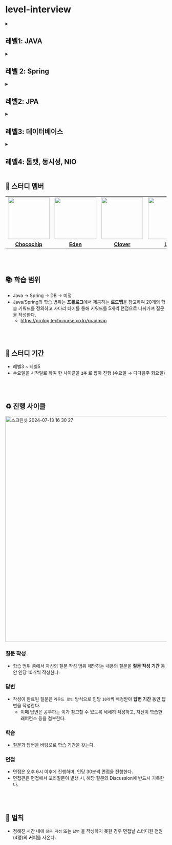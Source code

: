 # level-interview

<details>
<summary><h2>레벨1: JAVA</h2></summary>

### 객체지향 기초 개념
1. [클래스, 인스턴스 그리고 객체의 차이점은 무엇인가요?](https://github.com/woowacourse-study-2024/level-interview/discussions/19)
#### 상속
1. [상속과 조합은 각각 무엇이고 어떤 상황에서 사용할 수 있나요?](https://github.com/woowacourse-study-2024/level-interview/discussions/28)
2. [상속이 갖는 문제점은 무엇이고 이를 어떻게 해결할 수 있나요?](https://github.com/woowacourse-study-2024/level-interview/discussions/29)
#### 다형성
1. [Java에서 다형성을 구현하는 방법은 무엇이 있나요?](https://github.com/woowacourse-study-2024/level-interview/discussions/1)
2. [Overriding의 조건은?](https://github.com/woowacourse-study-2024/level-interview/discussions/2)
3. [method overridding과 overloading의 차이점은 무엇인가요?](https://github.com/woowacourse-study-2024/level-interview/discussions/25)
4. [다형성은 무엇이고, 사용했을 때 어떤 이점을 얻을 수 있나요?](https://github.com/woowacourse-study-2024/level-interview/discussions/26)
#### 캡슐화
1. [클래스의 변수를 public이 아닌 private으로 설정하고 getter/setter를 사용하는 이유가 있나요?](https://github.com/woowacourse-study-2024/level-interview/discussions/20)
2. [Java에서 접근 제어자에 대해 설명해주세요.](https://github.com/woowacourse-study-2024/level-interview/discussions/18)
#### 추상화
1. [강한 결합과 느슨한 결합의 차이를 설명해주세요.](https://github.com/woowacourse-study-2024/level-interview/discussions/10)
2. [추상 클래스와 인터페이스는 어떤 상황에서 사용할 수 있나요?](https://github.com/woowacourse-study-2024/level-interview/discussions/27)
3. [추상클래스와 인터페이스의 차이를 설명해주세요.](https://github.com/woowacourse-study-2024/level-interview/discussions/11)

### JVM
1. [Java 파일이 실행되는 과정을 설명해보세요.](https://github.com/woowacourse-study-2024/level-interview/discussions/5)
2. [클래스와 인스턴스는 JVM내에서 어떻게 동작하나요?](https://github.com/woowacourse-study-2024/level-interview/discussions/24)
3. [JVM이란 무엇이고 왜 사용하나요?](https://github.com/woowacourse-study-2024/level-interview/discussions/171)
4. [JRE, JDK, JVM이 각각 무엇이고 어떤 관계인지 설명해주세요.](https://github.com/woowacourse-study-2024/level-interview/discussions/172)
5. [JVM의 구조에 대해 설명해주세요.](https://github.com/woowacourse-study-2024/level-interview/discussions/173)
6. [JVM의 Runtime Data Area에 대해 설명해주세요.](https://github.com/woowacourse-study-2024/level-interview/discussions/174)
7. [JVM의 ClassLoader에 대해 설명해주세요.](https://github.com/woowacourse-study-2024/level-interview/discussions/175)

### GC
1. [GC가 무엇이고 언제 발생하는지 설명해주세요.](https://github.com/woowacourse-study-2024/level-interview/discussions/176)
2. [Stop the world 이벤트가 무엇인지 설명해주세요.](https://github.com/woowacourse-study-2024/level-interview/discussions/177)
3. [Major GC와 Minor GC에 대해 설명해주세요](https://github.com/woowacourse-study-2024/level-interview/discussions/178)

### 리소스 관리
1. [Java에서 어떤 경우에 리소스 반납을 해야 하나요?](https://github.com/woowacourse-study-2024/level-interview/discussions/21)
2. [Try-with-resources는 어떻게 사용하나요?](https://github.com/woowacourse-study-2024/level-interview/discussions/22)

### 불변성과 복사
1. [가변과 불변의 차이는 무엇인가요?](https://github.com/woowacourse-study-2024/level-interview/discussions/3)
2. [깊은 복사와 얕은 복사의 차이점은 무엇인가요?](https://github.com/woowacourse-study-2024/level-interview/discussions/30)
3. [unmodifiable 자료형을 사용하는 것과 copyOf를 사용하는 것은 어떤 차이점이 있나요?](https://github.com/woowacourse-study-2024/level-interview/discussions/31)
4. [방어적 복사는 무엇이고 왜 필요한가요?](https://github.com/woowacourse-study-2024/level-interview/discussions/32)
5. [String, StringBuilder, StringBuffer의 차이점은 무엇인가요?](https://github.com/woowacourse-study-2024/level-interview/discussions/23)

### 동일성 & 동등성
1. [동등성과 동일성의 차이에 대해서 설명해주세요](https://github.com/woowacourse-study-2024/level-interview/discussions/15)
2. [Equals&HashCode는 언제 재정의해서 사용할까요? 그리고 그 둘을 항상 같이 재정의해야하는 이유도 설명해주세요.](https://github.com/woowacourse-study-2024/level-interview/discussions/16)
   
### 타입 안정성
1. [제네릭이란 무엇이며 언제 사용할까요?](https://github.com/woowacourse-study-2024/level-interview/discussions/12)
2. [Enum은 무엇이며 어떤 상황에 사용할 수 있을까요?](https://github.com/woowacourse-study-2024/level-interview/discussions/14)
3. [Varargs는 무엇이며 언제 사용할 수 있을까요?](https://github.com/woowacourse-study-2024/level-interview/discussions/8)

### 예외
1. [예외의 종류는 무엇이 있을까요? 그리고 각 예외 종류에 따라 어떤 특징이 있는 지 설명해주세요.](https://github.com/woowacourse-study-2024/level-interview/discussions/13)

### Serializable
1. [Serializable 인터페이스는 어떤 역할을 하나요?](https://github.com/woowacourse-study-2024/level-interview/discussions/179)
2. [Serializable 대신 사용할 수 있는 다른 직렬화 방법에는 어떤 것이 있나요? 각각의 장단점을 설명해주세요.](https://github.com/woowacourse-study-2024/level-interview/discussions/180)

### Java 8
#### defualt 메서드
1. [default 메서드는 무엇이고, 왜 사용하나요?](https://github.com/woowacourse-study-2024/level-interview/discussions/36)

#### Optional
1. [자바에서 null을 안전하게 다루는 방법에 대해 설명해주세요.](https://github.com/woowacourse-study-2024/level-interview/discussions/17)
2. [Optional이란 무엇이며, 어떤 문제를 해결하기 위해 도입되었나요?](https://github.com/woowacourse-study-2024/level-interview/discussions/35)
3. [Optional을 사용할때 주의해야 할 부분은 어떤 것이 있을까요?](https://github.com/woowacourse-study-2024/level-interview/discussions/38)

#### Stream
1. [Java Stream API에 대해 소개해주세요.](https://github.com/woowacourse-study-2024/level-interview/discussions/39)
2. [스트림과 for-loop의 차이점을 설명해보세요.](https://github.com/woowacourse-study-2024/level-interview/discussions/6)
3. [Stream API를 사용할 때의 성능 고려사항에 대해 말해보세요.](https://github.com/woowacourse-study-2024/level-interview/discussions/7)
4. [자바 스트림 API와 함수형 인터페이스의 관계를 설명해주세요.](https://github.com/woowacourse-study-2024/level-interview/discussions/40)

#### 함수형 인터페이스
1. [함수형 인터페이스는 무엇이고 어떻게 사용할 수 있나요?](https://github.com/woowacourse-study-2024/level-interview/discussions/34)
2. [자바에서 제공하는 기본 함수형 인터페이스의 종류와 각각의 용도를 설명해주세요.](https://github.com/woowacourse-study-2024/level-interview/discussions/4)
3. [람다와 익명 클래스는 어떻게 다르고 각각의 장단점은 무엇인가요?](https://github.com/woowacourse-study-2024/level-interview/discussions/33)
4. [함수형 인터페이스에 @FunctionalInterface 어노테이션을 사용하는 이유는 무엇인가요?](https://github.com/woowacourse-study-2024/level-interview/discussions/37)

### 컬렉션
1. [JCF란 무엇인가요?](https://github.com/woowacourse-study-2024/level-interview/discussions/49)
2. [10개의 element 를 채워넣은 ArrayList 의 11번째 element 을 add 하기위해 어떤 일이 일어나는지 설명해주세요.](https://github.com/woowacourse-study-2024/level-interview/discussions/9)
3. [Array와 List의 차이점은 무엇인가요?](https://github.com/woowacourse-study-2024/level-interview/discussions/44)
4. [ArrayList는 어떻게 동작하나요?](https://github.com/woowacourse-study-2024/level-interview/discussions/45)
7. [Stack 대신 ArrayDeque 사용을 제안하는 이유는 무엇인가요?](https://github.com/woowacourse-study-2024/level-interview/discussions/48)
8. [ArrayList의 indexOf를 사용할 때 어떤 주의점이 있나요?](https://github.com/woowacourse-study-2024/level-interview/discussions/50)
9. [Set과 List의 차이점은 무엇인가요?](https://github.com/woowacourse-study-2024/level-interview/discussions/56)
10. [HashMap에서 Hash 충돌이 발생하면 어떤 일이 일어나나요?](https://github.com/woowacourse-study-2024/level-interview/discussions/58)
11. [Java8에서부터 HashMap이 어떻게 개선됐는지 설명해주세요](https://github.com/woowacourse-study-2024/level-interview/discussions/59)
#### 자료구조
1. [Tree 탐색 방법에는 어떤 것들이 있나요?](https://github.com/woowacourse-study-2024/level-interview/discussions/52)
2. [Binary Tree는 무엇인가요?](https://github.com/woowacourse-study-2024/level-interview/discussions/53)
3. [B-Tree는 무엇이고 어떨 때 사용할 수 있나요?](https://github.com/woowacourse-study-2024/level-interview/discussions/54)
4. [Set 자료구조에 대해 설명해주세요](https://github.com/woowacourse-study-2024/level-interview/discussions/55)
5. [Queue는 어떻게 동작하나요?](https://github.com/woowacourse-study-2024/level-interview/discussions/46)
6. [Stack은 어떻게 동작하나요?](https://github.com/woowacourse-study-2024/level-interview/discussions/47)
7. [Map 자료구조에 대해 설명해주세요.](https://github.com/woowacourse-study-2024/level-interview/discussions/57)
8. [Heap 자료구조에 대해 설명해주세요.](https://github.com/woowacourse-study-2024/level-interview/discussions/60)
9. [Heap은 어떤 경우에 사용할 수 있나요?](https://github.com/woowacourse-study-2024/level-interview/discussions/61)

### 테스트
1. [테스트 픽스처란 무엇인가요?](https://github.com/woowacourse-study-2024/level-interview/discussions/42)
2. [TDD란 무엇인가요?](https://github.com/woowacourse-study-2024/level-interview/discussions/43)
3. [단위테스트애서 AAA는 무엇을 의미하나요?](https://github.com/woowacourse-study-2024/level-interview/discussions/51)
4. [JUnit5의 주요 특징과 JUnit4와의 차이점에 대해 설명해 주세요.](https://github.com/woowacourse-study-2024/level-interview/discussions/62)
5. [AssertJ란 무엇이며, Junit과 AssertJ를 함께 사용하는 이유를 말씀해주세요](https://github.com/woowacourse-study-2024/level-interview/discussions/63)
6. [FIRST 원칙이란 무엇이며, 각각의 원칙을 설명해 주세요.](https://github.com/woowacourse-study-2024/level-interview/discussions/64)
7. [FIRST 원칙 중 가장 중요하다고 생각하시는 원칙이 무엇인가요?](https://github.com/woowacourse-study-2024/level-interview/discussions/67)
8. [단위 테스트를 작성하는 데에 FIRST원칙이 중요한 이유를 설명해주세요](https://github.com/woowacourse-study-2024/level-interview/discussions/68)
9. [테스트 더블이란 무엇이며 종류로는 무엇이 있나요?](https://github.com/woowacourse-study-2024/level-interview/discussions/65)
10. [각 종류의 테스트 더블(Stub, Fake, Dummy, Spy ,Mock) 은 언제 사용하나요?](https://github.com/woowacourse-study-2024/level-interview/discussions/66)
11. [자바의 Mockito 라이브러리에 대해서 설명해주세요.](https://github.com/woowacourse-study-2024/level-interview/discussions/69)
12. [테스트더블 중 stub과 mock 차이를 설명해주세요.](https://github.com/woowacourse-study-2024/level-interview/discussions/70)
13. [테스트더블 중 Spy는 어떤 상황에서 사용되나요?](https://github.com/woowacourse-study-2024/level-interview/discussions/71)

### 디자인 패턴
1. [MVC 패턴이란 무엇이고, 왜 사용하나요?](https://github.com/woowacourse-study-2024/level-interview/discussions/72)
2. [디자인 패턴의 개념과, 사용이유, 종류에 대해 설명해주세요.](https://github.com/woowacourse-study-2024/level-interview/discussions/81)
3. [Builder 패턴을 사용하는 상황은 언제이며, 이를 통해 얻을 수 있는 이점은 무엇인가요?](https://github.com/woowacourse-study-2024/level-interview/discussions/73)
4. [추상 팩토리는 왜 사용하며, 어떤 장단점이 있나요?](https://github.com/woowacourse-study-2024/level-interview/discussions/categories/java?discussions_q=is%3Aopen+category%3AJava+sort%3Adate_created&page=2)
5. [팩토리 메서드 패턴이란 무엇이며, 어떤 상황에서 유용하게 사용될 수 있는지 설명해 주세요.](https://github.com/woowacourse-study-2024/level-interview/discussions/75)
6. [추상 팩토리 패턴과 팩토리 메서드 패턴의 차이점은 무엇인가요?](https://github.com/woowacourse-study-2024/level-interview/discussions/76)
7. [State 패턴을 사용하지 않고 상태 전환을 구현할 때 발생할 수 있는 문제점은 무엇인가요?](https://github.com/woowacourse-study-2024/level-interview/discussions/77)
8. [Strategy 패턴은 사용하는 이유와 장단점을 설명해주세요.](https://github.com/woowacourse-study-2024/level-interview/discussions/78)
9. [템플릿 메서드의 개념과 장단점을 설명하고, 언제 사용할 수 있는지 설명해주세요.](https://github.com/woowacourse-study-2024/level-interview/discussions/79)
10. [퍼사드 패턴과 어댑터 패턴를 비교하세요.](https://github.com/woowacourse-study-2024/level-interview/discussions/80)
</details>

<details>
<summary><h2>레벨 2: Spring</h2></summary>

### Bean
1. [**스프링의 Bean이란 무엇이고 Bean은 어떻게 정의되고 관리됩니까?**](https://github.com/woowacourse-study-2024/level-interview/discussions/105)
2. [**스프링에서 Bean의 생명주기에 대해 설명해주세요.**](https://github.com/woowacourse-study-2024/level-interview/discussions/107)
3. [**스프링에서 Bean의 스코프(scope)는 어떤 것들이 있으며, 각각의 의미에 대해 설명해주세요.**](https://github.com/woowacourse-study-2024/level-interview/discussions/109)
4. [**@Component, @Service, @Controller, @Repostiory의 차이를 설명해보세요.**](https://github.com/woowacourse-study-2024/level-interview/discussions/98)

#### Bean 생성

1. [**스프링의 IoC 컨테이너에 Bean을 등록할 수 있는 방법 두 가지 주요 방법을 설명해주세요.**](https://github.com/woowacourse-study-2024/level-interview/discussions/111)
2. [**스프링의 @Configuration 애노테이션의 역할에 대해서 설명해주세요.**](https://github.com/woowacourse-study-2024/level-interview/discussions/106)
3. [**Component Scan이 무엇인지 설명해주세요.**](https://github.com/woowacourse-study-2024/level-interview/discussions/88)
4. [**스프링의 컴포넌트 스캔에 대해서 설명해주세요.**](https://github.com/woowacourse-study-2024/level-interview/discussions/112)
5. [**Spring boot에서 별도로 @ComponentScan 어노테이션 설정을 하지 않아도 빈 등록이 가능한 이유는 무엇인가요?**](https://github.com/woowacourse-study-2024/level-interview/discussions/89)
6. [**스프링에서 Default로 등록된 Bean 과, `@Configuration`에 정의한 Bean이 같은 타입의 객체라면 무슨 일이 발생하나요?**](https://github.com/woowacourse-study-2024/level-interview/discussions/110)

### IoC/DI

1. [**스프링의 IoC(Inversion Of Control)와 DI(Dependency Injection)에 대해서 설명해주세요.**](https://github.com/woowacourse-study-2024/level-interview/discussions/103)
2. [**IoC와 DI(Dependency Injection)의 차이점에 대해서 설명해주세요.**](https://github.com/woowacourse-study-2024/level-interview/discussions/108)
3. [**Application Context가 무엇인지 설명해주세요.**](https://github.com/woowacourse-study-2024/level-interview/discussions/90)
4. [**Application Context의 초기화 과정을 설명해주세요.**](https://github.com/woowacourse-study-2024/level-interview/discussions/91)
5. [**Bean Factory와 Application Context의 차이점을 설명해주세요.**](https://github.com/woowacourse-study-2024/level-interview/discussions/92)
6. [**스프링에서의 의존성 주입 방법 3가지를 설명해주세요**](https://github.com/woowacourse-study-2024/level-interview/discussions/104)

### MVC Config

1. [**@EnableWebMvc 어노테이션의 역할과 이를 사용했을 때의 효과를 설명해 주세요.**](https://github.com/woowacourse-study-2024/level-interview/discussions/120)
2. [**Spring에서 MVC Config를 사용하여 어떤 설정을 할 수 있나요?**](https://github.com/woowacourse-study-2024/level-interview/discussions/118)
3. [**WebMvcConfigurer를 구현할 때 자주 사용하는 메서드와 그 용도를 설명해 주세요.**](https://github.com/woowacourse-study-2024/level-interview/discussions/119)
4. [**Spring MVC에서 뷰 이름이 요청 경로와 일치하지 않을 경우, View Resolver를 통해 이를 어떻게 해결할 수 있나요?**](https://github.com/woowacourse-study-2024/level-interview/discussions/122)

### Argument Resolver

1. [**Arguement Resolver란 무엇인가요, 왜 사용하나요?**](https://github.com/woowacourse-study-2024/level-interview/discussions/114)
2. [**커스텀 Argument Resolver를 구현할 때, WebMvcConfigurer의 addArgumentResolvers 메서드의 용도는 무엇인가요?**](https://github.com/woowacourse-study-2024/level-interview/discussions/121)

### View Reoslver

1. [**여러 개의 View Resolver를 사용하는 경우, 그 우선순위는 어떻게 정해지나요?**](https://github.com/woowacourse-study-2024/level-interview/discussions/116)
2. [**View Resolver란 무엇인가요, 왜 사용하나요?**](https://github.com/woowacourse-study-2024/level-interview/discussions/115)

### Auto Configure

1. [**Auto Configuration이란 무엇이고, 어떻게 동작하는지 설명해주세요.**](https://github.com/woowacourse-study-2024/level-interview/discussions/95)
2. [**@EnableAutoConfiguration 어노테이션의 역할은 무엇인가요?**](https://github.com/woowacourse-study-2024/level-interview/discussions/96)
3. [**Spring Boot의 Auto Configuration이 application.yml 파일의 설정과 어떻게 연관되는지 설명해 주세요.**](https://github.com/woowacourse-study-2024/level-interview/discussions/102)

### Dispatcher Servlet

1. [**Dispatcher Servlet이란 무엇이고, 왜 사용하나요?**](https://github.com/woowacourse-study-2024/level-interview/discussions/113)
2. [**Dispatcher Servlet이 요청을 처리하는 흐름을 설명해 주세요.**](https://github.com/woowacourse-study-2024/level-interview/discussions/117)

### Interceptor / Filter

1. [**여러 개의 Interceptor가 동일한 mapping에 등록된다면 어떤 순서로 동작하나요?**](https://github.com/woowacourse-study-2024/level-interview/discussions/85)
2. [**Interceptor는 어떤 상황에서 주로 사용하나요?**](https://github.com/woowacourse-study-2024/level-interview/discussions/84)
3. [**Interceptor와 Filter가 각각 무엇이고 어떤 차이점을 가지는지 설명해주세요.**](https://github.com/woowacourse-study-2024/level-interview/discussions/83)

### Controller Advice

1. [**Controller Advice 사용 시의 이점과 주의점을 말해주세요.**](https://github.com/woowacourse-study-2024/level-interview/discussions/87)
2. [**Controller Advice는 무엇이고 어떤 상황에서 주로 사용하나요?**](https://github.com/woowacourse-study-2024/level-interview/discussions/86)

### AOP

1. [**AOP란 무엇인가요?**](https://github.com/woowacourse-study-2024/level-interview/discussions/123)
2. [**Spring AOP에서 주의사항으로 무엇이 있나요?**](https://github.com/woowacourse-study-2024/level-interview/discussions/143)
3. [**스프링에서 사용되는 AOP의 주요 용어에 대해 설명해주세요.**](https://github.com/woowacourse-study-2024/level-interview/discussions/128)
4. [**AOP를 언제 사용하고 왜 사용하나요? 장단점은 무엇인가요?**](https://github.com/woowacourse-study-2024/level-interview/discussions/127)
5. [**Spring에서 어떤 프록시를 사용하나요?**](https://github.com/woowacourse-study-2024/level-interview/discussions/144)

### Transaction

1. [**Transactional 어노테이션의 동작 원리에 대해 설명해주세요.**](https://github.com/woowacourse-study-2024/level-interview/discussions/129)
2. [**Transactional 어노테이션에 대해 설명해주세요.**](https://github.com/woowacourse-study-2024/level-interview/discussions/124)
3. [**Transactional 어노테이션의 readOnly 옵션을 true로 설정하는 이유는 무엇인가요?**](https://github.com/woowacourse-study-2024/level-interview/discussions/125)
4. [**선언적 트랜잭션 방식을 사용하는 이유는 무엇인가요?**](https://github.com/woowacourse-study-2024/level-interview/discussions/130)
5. [**Transactional의 전파에 대해 설명해주세요.**](https://github.com/woowacourse-study-2024/level-interview/discussions/126)

### JDBC / SQL Mapper

1. [**JDBC Template과 표준 JDBC API의 차이점은 무엇인가요?**](https://github.com/woowacourse-study-2024/level-interview/discussions/99)
2. [**JDBC Template을 사용했을 때의 장점은 무엇이 있나요?**](https://github.com/woowacourse-study-2024/level-interview/discussions/94)
3. [**JDBC Template과 표준 JDBC API의 차이점은 무엇인가요?**](https://github.com/woowacourse-study-2024/level-interview/discussions/101)
4. [**SQL Mapper란 무엇이고, 어떤 이점을 누릴 수 있나요?**](https://github.com/woowacourse-study-2024/level-interview/discussions/100)

### ETC

1. [**@Controller와 @RestController의 역할과 차이점은 무엇인가요?**](https://github.com/woowacourse-study-2024/level-interview/discussions/93)
2. [**ReponseBody와 ResponseEntity의 차이는 무엇인가요?**](https://github.com/woowacourse-study-2024/level-interview/discussions/97)

</details>

<details>
<summary><h2>레벨2: JPA</h2></summary>

### 엔티티

1. [**JPA에서 엔티티(Entity)란 무엇이며, 이를 매핑하기 위한 기본 어노테이션은 무엇인가요?**](https://github.com/woowacourse-study-2024/level-interview/discussions/131)
2. [**엔티티에서 기본 생성자가 왜 필요한가요?**](https://github.com/woowacourse-study-2024/level-interview/discussions/145)
3. [**JPA에서 엔티티의 기본 키 생성 전략을 설정하는 방법에는 어떤 것들이 있나요?**](https://github.com/woowacourse-study-2024/level-interview/discussions/132)
4. [**@Embedded와 @Embeddable 어노테이션의 차이점과 사용 방법을 설명해 주세요**](https://github.com/woowacourse-study-2024/level-interview/discussions/150)
5. [**@Table 어노테이션의 역할과 주요 속성에 대해서 설명해주세요.**](https://github.com/woowacourse-study-2024/level-interview/discussions/149)
6. [**@Lob 어노테이션을 사용할 때 데이터베이스의 BLOB/CLOB 타입과의 매핑 과정에 대해 설명해주세요. 이 어노테이션을 사용할 때의 성능 문제는 무엇인가요?**](https://github.com/woowacourse-study-2024/level-interview/discussions/147)
7. [**JPA에서 엔티티의 생명 주기 상태는 어떤 것이 있으며, 각각의 상태에 대해 설명해 주세요.**](https://github.com/woowacourse-study-2024/level-interview/discussions/157)
8. [**@Transient 어노테이션의 역할과 사용 목적을 설명해주세요.**](https://github.com/woowacourse-study-2024/level-interview/discussions/151)
9. [**@Access 어노테이션의 역할과 사용 목정에 대해서 설명해주세요.**](https://github.com/woowacourse-study-2024/level-interview/discussions/152)

### 영속성 컨텍스트

1. [**영속성 컨텍스트란 무엇이며, 그 역할은 무엇인가요?**](https://github.com/woowacourse-study-2024/level-interview/discussions/153)
2. [**영속성 컨텍스트를 통해 얻을 수 있는 이점에 대해 설명해 주세요.**](https://github.com/woowacourse-study-2024/level-interview/discussions/154)
3. [**Flush와 Clear의 차이점은 무엇인가요?**](https://github.com/woowacourse-study-2024/level-interview/discussions/158)
4. [**EntityManagerFactory와 EntityManager의 차이점은 무엇인가요?**](https://github.com/woowacourse-study-2024/level-interview/discussions/160)
5. [**영속성 컨텍스트는 언제 자동으로 플러시되나요?**](https://github.com/woowacourse-study-2024/level-interview/discussions/156)
7. [**1차 캐시, 2차 캐시에 대해 설명해주세요.**](https://github.com/woowacourse-study-2024/level-interview/discussions/155)

### 로딩 전략 및 성능 최적화

1. [**즉시 로딩과 지연 로딩이 무엇인지 설명해주세요**](https://github.com/woowacourse-study-2024/level-interview/discussions/137)
2. [**JPA에서 Lazy Loading과 Eager Loading의 차이를 설명해 주세요.**](https://github.com/woowacourse-study-2024/level-interview/discussions/162)
3. [**N+1 문제란 무엇이며, 이를 해결하기 위한 방법은 무엇인가요?**](https://github.com/woowacourse-study-2024/level-interview/discussions/159)
4. [**N+1 문제가 무엇이고 어떻게 해결할 수 있는지 설명해주세요**](https://github.com/woowacourse-study-2024/level-interview/discussions/138)
5. [**@EntityGraph 와 fetch join의 차이점을 설명해주세요**](https://github.com/woowacourse-study-2024/level-interview/discussions/139)
6. [**fetchJoin과 페이징을 함께 시도하면 어떤 문제가 발생하고 어떻게 해결할 수 있나요?**](https://github.com/woowacourse-study-2024/level-interview/discussions/142)

### 연관관계

1. [**@ManyToOne , @OneToMany , @OneToOne 어노테이션에 대해 설명해주세요**](https://github.com/woowacourse-study-2024/level-interview/discussions/133)
2. [**@JoinColumn의 역할과 사용시 주의점을 설명해주세요**](https://github.com/woowacourse-study-2024/level-interview/discussions/134)
3. [**JPA CascadeType.REMOVE와 orphanRemoval = true가 각각 무엇이고 어떤 차이점이 있는지 설명해주세요**](https://github.com/woowacourse-study-2024/level-interview/discussions/140)
4. [**연관관계의 주인이 무엇이며 왜 명확히 해야 하는지 설명해주세요**](https://github.com/woowacourse-study-2024/level-interview/discussions/136)
5. [**양방향 연관관계를 맺을 경우의 주의점을 설명해주세요**](https://github.com/woowacourse-study-2024/level-interview/discussions/135)

### 쿼리

1. [**JPQL을 통해 Update, Delete 쿼리 사용 시 발생할 수 있는 문제점과 해결방안을 설명해주세요**](https://github.com/woowacourse-study-2024/level-interview/discussions/161)

### 트랜잭션 & 동시성 제어

1. [**@Version 어노테이션을 활용해 낙관적 락을 시도할 때 연관된 엔티티간의 버전 관리 문제를 어떻게 처리할 수 있을까요?**](https://github.com/woowacourse-study-2024/level-interview/discussions/141)
2. [**@Version 어노테이션의 역할과 이를 통해 데이터베이스에서 낙관적 락을 구현하는 방법에 대해 설명해주세요.**](https://github.com/woowacourse-study-2024/level-interview/discussions/148)

### 기타 설정

1. [**JPA에서 데이터베이스 스키마를 자동 생성하도록 설정하는 방법을 설명해주세요.**](https://github.com/woowacourse-study-2024/level-interview/discussions/146)

</details>

<details>
<summary><h2>레벨3: 데이터베이스</h2></summary>

### 키
1. [무결성이란 무엇인가요? 그리고 무결성 제약조건이란 무엇인까요?](https://github.com/woowacourse-study-2024/level-interview/discussions/219)
2. [무결성 제약조건의 종류에 대해서 설명해주세요](https://github.com/woowacourse-study-2024/level-interview/discussions/220)
3. [기본 키(Primary Key)와 고유 키(Unique Key)의 차이점은 무엇인가요? ](https://github.com/woowacourse-study-2024/level-interview/discussions/221)
4. [어떤 경우에 무결성 제약조건을 사용하지 않는 것이 좋다고 생각하나요? ](https://github.com/woowacourse-study-2024/level-interview/discussions/222)
5. [외래 키(Foreign Key)의 역할은 무엇이며, 데이터 무결성에 어떤 도움을 주나요?](https://github.com/woowacourse-study-2024/level-interview/discussions/223) 
6. [무결성 제약조건을 적용할 때 성능 이슈가 발생할 수 있는 상황은 어떤 경우인가요?](https://github.com/woowacourse-study-2024/level-interview/discussions/224)
7. [외래 키 제약조건이 있는 테이블에서 데이터 삭제를 할 때 발생할 수 있는 문제는 무엇이며, 이를 해결하기 위한 방법은 무엇인가요?](https://github.com/woowacourse-study-2024/level-interview/discussions/225)
8. [외래 키 제약조건과 관련이 있는 CASCADE와 CASCADE의 장단점에 대해서 설명해주세요.](https://github.com/woowacourse-study-2024/level-interview/discussions/226)


### 정규화
1. [데이터베이스 정규화가 무엇인가요?](https://github.com/woowacourse-study-2024/level-interview/discussions/201)
2. [데이터베이스에서 발생할 수 있는 이상 현상의 종류에 대해 설명해주세요.](https://github.com/woowacourse-study-2024/level-interview/discussions/202)
3. [함수 종속성이 무엇이고 어떤 종류가 있는지 설명해주세요.](https://github.com/woowacourse-study-2024/level-interview/discussions/203)
4. [1 정규형에 대해 설명해주세요.](https://github.com/woowacourse-study-2024/level-interview/discussions/204)
5. [2 정규형에 대해 설명해주세요.](https://github.com/woowacourse-study-2024/level-interview/discussions/205)
6. [3 정규형에 대해 설명해주세요.](https://github.com/woowacourse-study-2024/level-interview/discussions/206)
7. [BCNF, 4, 5 정규형에 대해 설명해주세요.](https://github.com/woowacourse-study-2024/level-interview/discussions/207)
8. [데이터베이스의 정규화는 왜 필요한가요?](https://github.com/woowacourse-study-2024/level-interview/discussions/208)
9. [과도한 정규화 적용 시 발생할 수 있는 문제점에 대해 설명해주세요.](https://github.com/woowacourse-study-2024/level-interview/discussions/209)
10. [반정규화는 무엇이며 왜 적용하나요?](https://github.com/woowacourse-study-2024/level-interview/discussions/210)
   
### 락
1. [데이터베이스에서 S-lock과 X-lock에 대해 설명해주세요.](https://github.com/woowacourse-study-2024/level-interview/discussions/196)
2. [2단계 락킹이란 무엇인가요?](https://github.com/woowacourse-study-2024/level-interview/discussions/197)
3. [MySQL에서 사용되는 락에 대해 설명해주세요.](https://github.com/woowacourse-study-2024/level-interview/discussions/198)
4. [낙관적 락과 비관적 락의 차이점은 무엇인가요?](https://github.com/woowacourse-study-2024/level-interview/discussions/200)
    
### 트랜잭션
1. [트랜잭션이란 무엇인가요?](https://github.com/woowacourse-study-2024/level-interview/discussions/193)
2. [트랜잭션의 ACID에 설명해주세요.](https://github.com/woowacourse-study-2024/level-interview/discussions/194)
3. [트랜잭션 격리수준이 무엇인가요? 어떤 격리수준이 있나요?](https://github.com/woowacourse-study-2024/level-interview/discussions/195)
4. [트랜잭션 격리 수준이 낮을 때 발생할 수 있는 문제는 무엇인가요?](https://github.com/woowacourse-study-2024/level-interview/discussions/199)
   

### 인덱스
1. [인덱스란 무엇이고, 어떻게 동작하나요?](https://github.com/woowacourse-study-2024/level-interview/discussions/211)
2. [인덱스에서 사용하는 자료구조를 설명해주세요.](https://github.com/woowacourse-study-2024/level-interview/discussions/212)
3. [B-Tree 인덱스 사용에 영향을 미치는 요소에 대해 설명해주세요.](https://github.com/woowacourse-study-2024/level-interview/discussions/213)
4. [인덱스 스캔 방식의 종류와 특징을 설명해주세요.](https://github.com/woowacourse-study-2024/level-interview/discussions/214)
5. [복합 인덱스를 설정할 때 쿼리 성능에 영향을 미치는 요소에 대해 설명해주세요.](https://github.com/woowacourse-study-2024/level-interview/discussions/215)
6. [인덱스가 존재함에도 불구하고 쿼리에서 사용되지 않는 경우를 설명해주세요.](https://github.com/woowacourse-study-2024/level-interview/discussions/217)
7. [데이터베이스 쿼리가 여러 개의 인덱스를 사용할 수 있는 경우, 어떤 기준으로 인덱스가 선택되나요?](https://github.com/woowacourse-study-2024/level-interview/discussions/216)
</details>

<details>
<summary><h2>레벨4: 톰캣, 동시성, NIO</h2></summary>
   
### Tomcat
1. [Tomcat이 서블릿 컨테이너로서 어떤 역할을 하며, 서블릿과의 관계는 무엇인가요?](https://github.com/woowacourse-study-2024/level-interview/discussions/163)
2. [Tomcat에서 사용되는 커넥터에 대해 설명해보세요.](https://github.com/woowacourse-study-2024/level-interview/discussions/164)
3. [Tomcat의 동작 과정을 설명해주세요.](https://github.com/woowacourse-study-2024/level-interview/discussions/165)
4. [Tomcat을 구성하는 구조에 대해 설명해보세요.](https://github.com/woowacourse-study-2024/level-interview/discussions/166)
5. [Tomcat에서 실행되는 일반적인 서블릿의 라이프사이클을 설명해주세요.](https://github.com/woowacourse-study-2024/level-interview/discussions/167)
6. [Tomcat에서는 Thread Pool을 어떻게 관리하나요?](https://github.com/woowacourse-study-2024/level-interview/discussions/168)
7. [Tomcat의 Session 관리 방법을 설명하세요.](https://github.com/woowacourse-study-2024/level-interview/discussions/169)
8. [Tomcat은 Static Resource를 어떻게 처리하나요?](https://github.com/woowacourse-study-2024/level-interview/discussions/170)

### 동시성
1. [Java에서 동시성을 보장하기 위해 어떠한 해결책들이 존재하는지 설명해주세요](https://github.com/woowacourse-study-2024/level-interview/discussions/185)
2. [동시성 문제란 무엇이며 왜 발생하나요](https://github.com/woowacourse-study-2024/level-interview/discussions/187)
3. [Atomic객체와 그 원리에 대해서 설명해주세요](https://github.com/woowacourse-study-2024/level-interview/discussions/186)
4. [Java의 synchronized 키워드는 어떻게 작동하나요?](https://github.com/woowacourse-study-2024/level-interview/discussions/188)
5. [volatile 키워드에 대해서 설명해주세요](https://github.com/woowacourse-study-2024/level-interview/discussions/192)
6. [Deadlock(교착 상태)이란 무엇이며, Java에서 이를 어떻게 방지할 수 있나요?](https://github.com/woowacourse-study-2024/level-interview/discussions/189)
7. [Race Condition이란 무엇이며 언제 발생하나요?](https://github.com/woowacourse-study-2024/level-interview/discussions/190)
8. [스레드 안전(Thread-Safety)이란 무엇이며, 이를 지키기 위한 4가지 원칙으로 무엇이 있나요?](https://github.com/woowacourse-study-2024/level-interview/discussions/191)

### NIO
1. [NIO의 핵심 개념인 Channel과 Buffer에 대해 설명해 주세요. InputStream 및 OutputStream과는 어떤 차이점이 있나요?](https://github.com/woowacourse-study-2024/level-interview/discussions/181)
2. [NIO에서 비동기 I/O가 어떻게 작동하는지 설명해 주세요.](https://github.com/woowacourse-study-2024/level-interview/discussions/182)
3. [Java NIO에서 메모리 매핑 파일(Memory Mapped Files)을 사용하는 이유는 무엇인가요? 전통적인 파일 I/O와 비교해 장점이 무엇인가요?](https://github.com/woowacourse-study-2024/level-interview/discussions/183)
4. [NIO에서 Selector의 역할은 무엇인가요?](https://github.com/woowacourse-study-2024/level-interview/discussions/184)
</details>

## 👥 스터디 멤버

<table>
 <tr>
    <td align="center"><a href="https://github.com/Chocochip101"><img src="https://avatars.githubusercontent.com/u/73146678?v=4" width="130px;" alt=""></a></td>
    <td align="center"><a href="https://github.com/PgmJun"><img src="https://avatars.githubusercontent.com/u/84304802?v=4" width="130px;" alt=""></a></td>
    <td align="center"><a href="https://github.com/eunjungL"><img src="https://avatars.githubusercontent.com/u/62099953?v=4" width="130px;" alt=""></a></td>
    <td align="center"><a href="https://github.com/linirini"><img src="https://avatars.githubusercontent.com/u/101927543?v=4" width="130px;" alt=""></a></td>
  </tr>
  <tr>
    <td align="center"><a href="https://github.com/Chocochip101"><b>Chocochip</b></a></td>
    <td align="center"><a href="https://github.com/PgmJun"><b>Eden</b></a></td>
    <td align="center"><a href="https://github.com/eunjungL"><b>Clover</b></a></td>
    <td align="center"><a href="https://github.com/linirini"><b>Lini</b></a></td>
  </tr>
</table>

<br>
<br>

## 📚 학습 범위

- Java → Spring → DB → 미정
- Java/Spring의 학습 범위는 **프롤로그**에서 제공하는 **로드맵**을 참고하여 20개의 학습 키워드를 정의하고 사다리 타기를 통해 키워드를 5개씩 랜덤으로 나눠가져 질문을 작성한다.
    - https://prolog.techcourse.co.kr/roadmap

<br>
<br>

## 📆 스터디 기간

- 레벨3 ~ 레벨5
- 수요일을 시작일로 하여 한 사이클을 **`2주`** 로 잡아 진행 (수요일 → 다다음주 화요일)

<br>
<br>

## ♻️ 진행 사이클

<img width="703" alt="스크린샷 2024-07-13 16 30 27" src="https://github.com/user-attachments/assets/dc22f233-56ed-4acd-b7ef-bfb00fca0937">

<br>

### 질문 작성

- 학습 범위 중에서 자신의 질문 작성 범위 해당하는 내용의 질문을 **질문 작성 기간** 동안 인당 10개씩 작성한다.


### 답변

- 작성이 완료된 질문은 `라운드 로빈` 방식으로 인당 `10개`씩 배정받아 **답변 기간** 동안 답변을 작성한다.
    - 이때 답변은 공부하는 이가 참고할 수 있도록 세세히 작성하고, 자신이 학습한 래퍼런스 등을 첨부한다.


### 학습

- 질문과 답변을 바탕으로 학습 기간을 갖는다.


### 면접

- 면접은 오후 6시 이후에 진행하며, 인당 30분씩 면접을 진행한다.
- 면접관은 면접에서 꼬리질문이 발생 시, 해당 질문의 Discussion에 반드시 기록한다.

<br>
<br>

## 🔨 벌칙

- 정해진 시간 내에 `질문 작성` 또는 `답변` 을 작성하지 못한 경우 면접날 스터디원 전원(4명)의 **커피**를 사온다.


